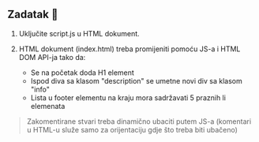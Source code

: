 ## Zadatak 📝

1. Uključite script.js u HTML dokument.

2. HTML dokument (index.html) treba promijeniti pomoću JS-a i HTML DOM API-ja tako da:
	- Se na početak doda H1 element
	- Ispod diva sa klasom "description" se umetne novi div sa klasom "info"
	- Lista u footer elementu na kraju mora sadržavati 5 praznih li elemenata

> Zakomentirane stvari treba dinamično ubaciti putem JS-a (komentari u HTML-u služe samo za orijentaciju gdje što treba biti ubačeno)